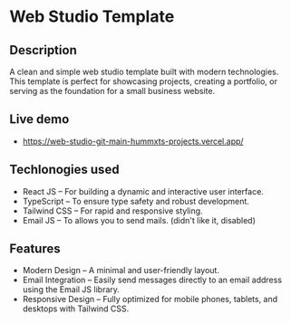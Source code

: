 # Web Studio Template

## Description
A clean and simple web studio template built with modern technologies. This template is perfect for showcasing projects, creating a portfolio, or serving as the foundation for a small business website.

## Live demo
- https://web-studio-git-main-hummxts-projects.vercel.app/

## Techlonogies used
- React JS – For building a dynamic and interactive user interface.
- TypeScript – To ensure type safety and robust development.
- Tailwind CSS – For rapid and responsive styling.
- Email JS – To allows you to send mails. (didn't like it, disabled)

## Features
- Modern Design – A minimal and user-friendly layout.
- Email Integration – Easily send messages directly to an email address using the Email JS library.
- Responsive Design – Fully optimized for mobile phones, tablets, and desktops with Tailwind CSS.




















  

